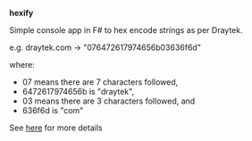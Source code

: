 **hexify**

Simple console app in F# to hex encode strings as per Draytek.

e.g. draytek.com -> "076472617974656b03636f6d" 

where: 
 * 07 means there are 7 characters followed, 
 * 6472617974656b is "draytek", 
 * 03 means there are 3 characters followed, and 
 * 636f6d is "com"

See [here](https://www.draytek.com/support/knowledge-base/5314) for more details
